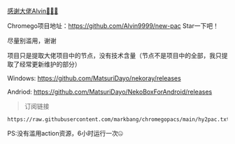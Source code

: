 [感谢大佬Alvin🥳🥳🥳](https://github.com/Alvin9999)

Chromego项目地址：https://github.com/Alvin9999/new-pac Star一下吧！

尽量别滥用，谢谢

项目只是提取大佬项目中的节点，没有技术含量（节点不是项目中的全部，我只提取了经常更新维护的部分）

Windows: https://github.com/MatsuriDayo/nekoray/releases

Andriod: https://github.com/MatsuriDayo/NekoBoxForAndroid/releases

> 订阅链接

```
https://raw.githubusercontent.com/markbang/chromegopacs/main/hy2pac.txt
```

PS:没有滥用action资源，6小时运行一次🤐
